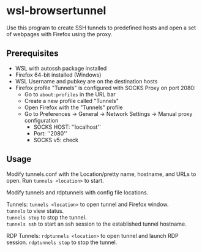 # wsl-browsertunnel
Use this program to create SSH tunnels to predefined hosts and open a set of webpages with Firefox using the proxy.

## Prerequisites
- WSL with autossh package installed
- Firefox 64-bit installed (Windows)
- WSL Username and pubkey are on the destination hosts
- Firefox profile "Tunnels" is configured with SOCKS Proxy on port 2080:
    - Go to `about:profiles` in the URL bar
    - Create a new profile called "Tunnels"
    - Open Firefox with the "Tunnels" profile
    - Go to Preferences -> General -> Network Settings -> Manual proxy configuration
        - SOCKS HOST: ''localhost''
        - Port: ''2080''
        - SOCKS v5: check

## Usage
Modify tunnels.conf with the Location/pretty name, hostname, and URLs to open. Run `tunnels <location>` to start.

Modify tunnels and rdptunnels with config file locations.

Tunnels:
`tunnels <location>` to open tunnel and Firefox window.<br>
`tunnels` to view status.<br>
`tunnels stop` to stop the tunnel.<br>
`tunnels ssh` to start an ssh session to the established tunnel hostname.<br>

RDP Tunnels:
`rdptunnels <location>` to open tunnel and launch RDP session.
`rdptunnels stop` to stop the tunnel.
